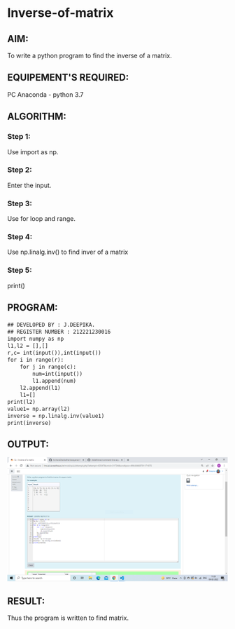 # Inverse-of-matrix

## AIM:
To write a python program to find the inverse of a matrix.

## EQUIPEMENT'S REQUIRED:
PC Anaconda - python 3.7

## ALGORITHM:
### Step 1:
Use import as np.
### Step 2:
Enter the input.
### Step 3:
Use for loop and range.
### Step 4:
Use np.linalg.inv() to find inver of a matrix
### Step 5:
print()

## PROGRAM:
```
## DEVELOPED BY : J.DEEPIKA.
## REGISTER NUMBER : 212221230016
import numpy as np
l1,l2 = [],[]
r,c= int(input()),int(input())
for i in range(r):
    for j in range(c):
        num=int(input())
        l1.append(num)
    l2.append(l1)
    l1=[]
print(l2)
value1= np.array(l2)
inverse = np.linalg.inv(value1)
print(inverse)
```
## OUTPUT:
![OUTPUT](.//f.PNG)


## RESULT:
Thus the program is written to find matrix.
